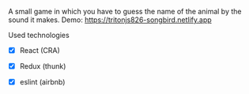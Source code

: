 A small game in which you have to guess the name of the animal by the sound it makes.
Demo: https://tritonjs826-songbird.netlify.app

 Used technologies
 - [x] React (CRA)
 - [x] Redux (thunk)
 - [x] eslint (airbnb)


